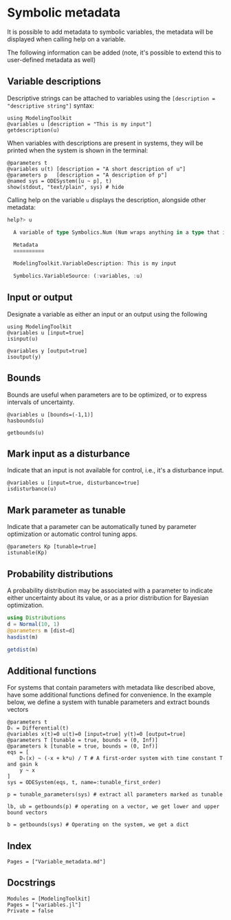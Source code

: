 # Symbolic metadata
It is possible to add metadata to symbolic variables, the metadata will be displayed when calling help on a variable.

The following information can be added (note, it's possible to extend this to user-defined metadata as well)

## Variable descriptions
Descriptive strings can be attached to variables using the `[description = "descriptive string"]` syntax:
```@example metadata
using ModelingToolkit
@variables u [description = "This is my input"]
getdescription(u)
```

When variables with descriptions are present in systems, they will be printed when the system is shown in the terminal:
```@example metadata
@parameters t
@variables u(t) [description = "A short description of u"]
@parameters p   [description = "A description of p"]
@named sys = ODESystem([u ~ p], t)
show(stdout, "text/plain", sys) # hide
```

Calling help on the variable `u` displays the description, alongside other metadata:
```julia
help?> u

  A variable of type Symbolics.Num (Num wraps anything in a type that is a subtype of Real)

  Metadata
  ≡≡≡≡≡≡≡≡≡≡

  ModelingToolkit.VariableDescription: This is my input

  Symbolics.VariableSource: (:variables, :u)
```

## Input or output
Designate a variable as either an input or an output using the following
```@example metadata
using ModelingToolkit
@variables u [input=true]
isinput(u)
```
```@example metadata
@variables y [output=true]
isoutput(y)
```

## Bounds
Bounds are useful when parameters are to be optimized, or to express intervals of uncertainty.

```@example metadata
@variables u [bounds=(-1,1)]
hasbounds(u)
```
```@example metadata
getbounds(u)
```

## Mark input as a disturbance 
Indicate that an input is not available for control, i.e., it's a disturbance input.

```@example metadata
@variables u [input=true, disturbance=true]
isdisturbance(u)
```

## Mark parameter as tunable
Indicate that a parameter can be automatically tuned by parameter optimization or automatic control tuning apps.

```@example metadata
@parameters Kp [tunable=true]
istunable(Kp)
```

## Probability distributions
A probability distribution may be associated with a parameter to indicate either
uncertainty about its value, or as a prior distribution for Bayesian optimization.

```julia
using Distributions
d = Normal(10, 1)
@parameters m [dist=d]
hasdist(m)
```
```julia
getdist(m)
```

## Additional functions
For systems that contain parameters with metadata like described above, have some additional functions defined for convenience.
In the example below, we define a system with tunable parameters and extract bounds vectors

```@example metadata
@parameters t
Dₜ = Differential(t)
@variables x(t)=0 u(t)=0 [input=true] y(t)=0 [output=true]
@parameters T [tunable = true, bounds = (0, Inf)]
@parameters k [tunable = true, bounds = (0, Inf)]
eqs = [
    Dₜ(x) ~ (-x + k*u) / T # A first-order system with time constant T and gain k
    y ~ x
]
sys = ODESystem(eqs, t, name=:tunable_first_order)
```
```@example metadata
p = tunable_parameters(sys) # extract all parameters marked as tunable
```
```@example metadata
lb, ub = getbounds(p) # operating on a vector, we get lower and upper bound vectors
```
```@example metadata
b = getbounds(sys) # Operating on the system, we get a dict
```


## Index
```@index
Pages = ["Variable_metadata.md"]
```

## Docstrings
```@autodocs
Modules = [ModelingToolkit]
Pages = ["variables.jl"]
Private = false
```

